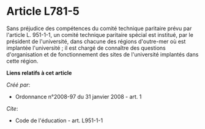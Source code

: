 # Article L781-5

Sans préjudice des compétences du comité technique paritaire prévu par l'article L. 951-1-1, un comité technique paritaire
spécial est institué, par le président de l'université, dans chacune des régions d'outre-mer où est implantée l'université ;
il est chargé de connaître des questions d'organisation et de fonctionnement des sites de l'université implantés dans cette
région.

**Liens relatifs à cet article**

_Créé par_:

  - Ordonnance n°2008-97 du 31 janvier 2008 - art. 1

_Cite_:

  - Code de l'éducation - art. L951-1-1

